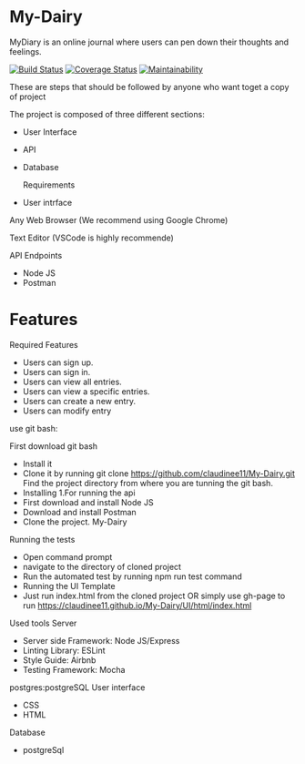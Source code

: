 # My-Dairy

MyDiary is an online journal where users can pen down their thoughts and feelings.

[![Build Status](https://travis-ci.org/Claudinee11/My-Dairy.svg?branch=Develop)](https://travis-ci.org/Claudinee11/My-Dairy)
[![Coverage Status](https://coveralls.io/repos/github/Claudinee11/My-Dairy/badge.svg?branch=Develop)](https://coveralls.io/github/Claudinee11/My-Dairy?branch=Develop) [![Maintainability](https://api.codeclimate.com/v1/badges/f859868c1de2eb555c34/maintainability)](https://codeclimate.com/github/Claudinee11/My-Dairy/maintainability)

These are steps that should be followed by anyone who want toget a copy of project

The project is composed of three different sections:

- User Interface
- API
- Database
   
   Requirements
     
- User intrface

Any Web Browser (We recommend using Google Chrome)

Text Editor (VSCode is highly recommende)

API Endpoints

- Node JS
- Postman

# Features
Required Features
- Users can sign up.
- Users can sign in.
- Users can view all entries.
- Users can view a specific entries.
- Users can create a new entry.
- Users can modify entry

use git bash:

First download git bash
- Install it
- Clone it by running git clone https://github.com/claudinee11/My-Dairy.git
Find the project directory from where you are tunning the git bash.
- Installing
1.For running the api
- First download and install Node JS
- Download and install Postman
- Clone the project. My-Dairy

Running the tests
- Open command prompt
- navigate to the directory of cloned project
- Run the automated test by running npm run test command
- Running the UI Template
- Just run index.html from the cloned project
OR simply use gh-page to run  https://claudinee11.github.io/My-Dairy/UI/html/index.html

Used tools
Server
- Server side Framework: Node JS/Express
- Linting Library: ESLint
- Style Guide: Airbnb
- Testing Framework: Mocha

postgres:postgreSQL
User interface

- CSS
- HTML


Database
- postgreSql
